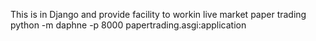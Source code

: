 This is in Django and provide facility to workin live market paper trading
python -m daphne -p 8000 papertrading.asgi:application
